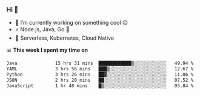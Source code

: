 ### Hi 👋

<!--
**nodejh/nodejh** is a ✨ _special_ ✨ repository because its `README.md` (this file) appears on your GitHub profile.

Here are some ideas to get you started:

- 🔭 I’m currently working on ...
- 🌱 I’m currently learning ...
- 👯 I’m looking to collaborate on ...
- 🤔 I’m looking for help with ...
- 💬 Ask me about ...
- 📫 How to reach me: ...
- 😄 Pronouns: ...
- ⚡ Fun fact: ...
-->

- 🔭 I’m currently working on something cool :wink:
- ⚡ Node.js, Java, Go :thought_balloon:
- 🤖 Serverless, Kubernetes, Cloud Native

📊 **This week I spent my time on**

<!--START_SECTION:waka-->

```txt
Java              15 hrs 31 mins  ████████████▒░░░░░░░░░░░░   49.94 %
YAML              3 hrs 56 mins   ███▒░░░░░░░░░░░░░░░░░░░░░   12.67 %
Python            3 hrs 26 mins   ██▓░░░░░░░░░░░░░░░░░░░░░░   11.06 %
JSON              2 hrs 20 mins   ██░░░░░░░░░░░░░░░░░░░░░░░   07.52 %
JavaScript        1 hr 48 mins    █▒░░░░░░░░░░░░░░░░░░░░░░░   05.84 %
```

<!--END_SECTION:waka-->


<!--
:traffic_light: **Visitors**

![visitors](https://visitor-badge.glitch.me/badge?page_id=nodejh.nodejh)
-->
